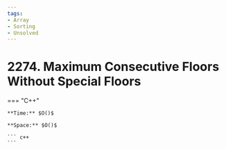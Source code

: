 ```yaml
---
tags:
- Array
- Sorting
- Unsolved
---
```



# 2274. Maximum Consecutive Floors Without Special Floors

=== "C++"

    **Time:** $O()$

    **Space:** $O()$

    ``` c++
    ```